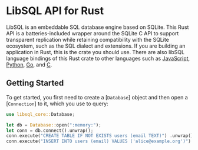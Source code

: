 # LibSQL API for Rust

LibSQL is an embeddable SQL database engine based on SQLite.
This Rust API is a batteries-included wrapper around the SQLite C API to support transparent replication while retaining compatibility with the SQLite ecosystem, such as the SQL dialect and extensions. If you are building an application in Rust, this is the crate you should use.
There are also libSQL language bindings of this Rust crate to other languages such as [JavaScript](../bindings/js), [Python](../bindings/python), [Go](../bindings/go), and [C](../bindings/c).

## Getting Started

To get started, you first need to create a [`Database`] object and then open a [`Connection`] to it, which you use to query:

```rust
use libsql_core::Database;

let db = Database::open(":memory:");
let conn = db.connect().unwrap();
conn.execute("CREATE TABLE IF NOT EXISTS users (email TEXT)") .unwrap();
conn.execute("INSERT INTO users (email) VALUES ('alice@example.org')").unwrap();
```
